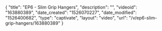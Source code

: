 {
    "title": "EP6 - Slim Grip Hangers",
    "description": "",
    "videoid": "163880389",
    "date_created": "1526070227",
    "date_modified": "1526400682",
    "type": "captivate",
    "layout": "video",
    "url": "\/v\/ep6-slim-grip-hangers\/163880389"
}